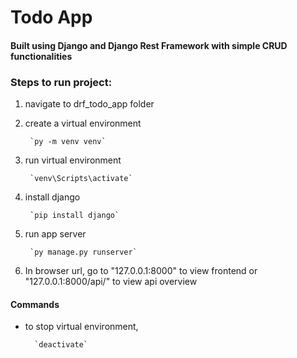 # Todo App
#### Built using Django and Django Rest Framework with simple CRUD functionalities

### Steps to run project:
1. navigate to drf_todo_app folder
2. create a virtual environment

        `py -m venv venv`
        
3. run virtual environment
        
        `venv\Scripts\activate`

4. install django
  
        `pip install django`

5. run app server
        
        `py manage.py runserver`

6. In browser url, go to "127.0.0.1:8000" to view frontend or "127.0.0.1:8000/api/" to view api overview

#### Commands
- to stop virtual environment,
        
        `deactivate`
